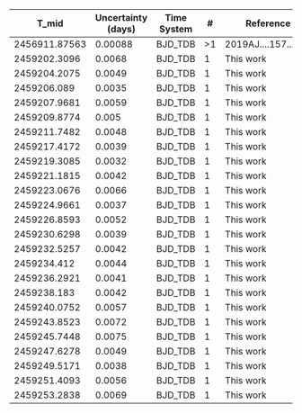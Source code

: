|T_mid|Uncertainty (days)           |Time System|#                                            |Reference                           |
|-----|-----------------------------|-----------|---------------------------------------------|------------------------------------|
|2456911.87563|0.00088                      |BJD_TDB    |>1                                           |2019AJ....157...31Z                 |
|2459202.3096|0.0068                       |BJD_TDB    |1                                            |This work                           |
|2459204.2075|0.0049                       |BJD_TDB    |1                                            |This work                           |
|2459206.089|0.0035                       |BJD_TDB    |1                                            |This work                           |
|2459207.9681|0.0059                       |BJD_TDB    |1                                            |This work                           |
|2459209.8774|0.005                        |BJD_TDB    |1                                            |This work                           |
|2459211.7482|0.0048                       |BJD_TDB    |1                                            |This work                           |
|2459217.4172|0.0039                       |BJD_TDB    |1                                            |This work                           |
|2459219.3085|0.0032                       |BJD_TDB    |1                                            |This work                           |
|2459221.1815|0.0042                       |BJD_TDB    |1                                            |This work                           |
|2459223.0676|0.0066                       |BJD_TDB    |1                                            |This work                           |
|2459224.9661|0.0037                       |BJD_TDB    |1                                            |This work                           |
|2459226.8593|0.0052                       |BJD_TDB    |1                                            |This work                           |
|2459230.6298|0.0039                       |BJD_TDB    |1                                            |This work                           |
|2459232.5257|0.0042                       |BJD_TDB    |1                                            |This work                           |
|2459234.412|0.0044                       |BJD_TDB    |1                                            |This work                           |
|2459236.2921|0.0041                       |BJD_TDB    |1                                            |This work                           |
|2459238.183|0.0042                       |BJD_TDB    |1                                            |This work                           |
|2459240.0752|0.0057                       |BJD_TDB    |1                                            |This work                           |
|2459243.8523|0.0072                       |BJD_TDB    |1                                            |This work                           |
|2459245.7448|0.0075                       |BJD_TDB    |1                                            |This work                           |
|2459247.6278|0.0049                       |BJD_TDB    |1                                            |This work                           |
|2459249.5171|0.0038                       |BJD_TDB    |1                                            |This work                           |
|2459251.4093|0.0056                       |BJD_TDB    |1                                            |This work                           |
|2459253.2838|0.0069                       |BJD_TDB    |1                                            |This work                           |

